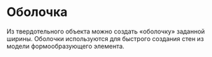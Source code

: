 # Оболочка

Из твердотельного объекта можно создать «оболочку» заданной ширины. Оболочки используются для быстрого создания стен из модели формообразующего элемента.
